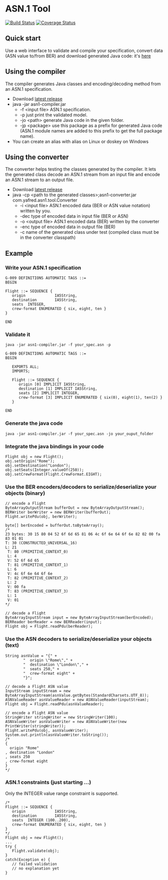 # ASN.1 Tool

[![Build Status](https://travis-ci.org/yafred/asn1-tool.svg?branch=master)](https://travis-ci.org/yafred/asn1-tool)
[![Coverage Status](https://coveralls.io/repos/github/yafred/asn1-tool/badge.svg?branch=master)](https://coveralls.io/github/yafred/asn1-tool?branch=master)

## Quick start

Use a web interface to validate and compile your specification, convert data (ASN value to/from BER) and download generated Java code: it's [here](https://github.com/yafred/asn1-playground)

## Using the compiler
  
The compiler generates Java classes and encoding/decoding method from an ASN.1 specification.  
  
  * Download [latest release](https://github.com/yafred/asn1-tool/releases) 
  * java -jar asn1-compiler.jar
     * -f \<input file> ASN.1 specification.
     * -p just print the validated model.
     * -jo \<path> generate Java code in the given folder.
     * -jp \<package> use this package as a prefix for generated Java code (ASN.1 module names are added to this prefix to get the full package name).
  * You can create an alias with alias on Linux or doskey on Windows 
  
## Using the converter
  
The converter helps testing the classes generated by the compiler. It lets the generated class decode an ASN.1 stream from an input file and encode an ASN.1 stream to an output file.
  
  * Download [latest release](https://github.com/yafred/asn1-tool/releases) 
  * java -cp \<path to the generated classes>;asn1-converter.jar com.yafred.asn1.tool.Converter
     * -i \<input file> ASN.1 encoded data (BER or ASN value notation) written by you.
     * -dec type of encoded data in input file (BER or ASN)
     * -o \<output file> ASN.1 encoded data (BER) written by the converter
     * -enc type of encoded data in output file (BER)
     * -c name of the generated class under test (compiled class must be in the converter classpath) 

  
## Example

### Write your ASN.1 specification

```
G-009 DEFINITIONS AUTOMATIC TAGS ::= 
BEGIN 

Flight ::= SEQUENCE {
   origin             IA5String,
   destination        IA5String,
   seats  INTEGER,
   crew-format ENUMERATED { six, eight, ten }
}

END
```

### Validate it

```
java -jar asn1-compiler.jar -f your_spec.asn -p

G-009 DEFINITIONS AUTOMATIC TAGS ::=
BEGIN

   EXPORTS ALL;
   IMPORTS;

   Flight ::= SEQUENCE {
      origin [0] IMPLICIT IA5String,
      destination [1] IMPLICIT IA5String,
      seats [2] IMPLICIT INTEGER,
      crew-format [3] IMPLICIT ENUMERATED { six(0), eight(1), ten(2) }
   }

END
```

### Generate the java code 

```
java -jar asn1-compiler.jar -f your_spec.asn -jo your_ouput_folder
```

### Integrate the java bindings in your code

```
Flight obj = new Flight();
obj.setOrigin("Rome");
obj.setDestination("London");
obj.setSeats(Integer.valueOf(250));
obj.setCrewFormat(Flight.CrewFormat.EIGHT);
```

### Use the BER encoders/decoders to serialize/deserialize your objects (binary)

```
// encode a Flight
ByteArrayOutputStream bufferOut = new ByteArrayOutputStream();
BERWriter berWriter = new BERWriter(bufferOut);
Flight.writePdu(obj, berWriter);

byte[] berEncoded = bufferOut.toByteArray(); 
/*
23 bytes: 30 15 80 04 52 6f 6d 65 81 06 4c 6f 6e 64 6f 6e 82 02 00 fa 83 01 01
T: 30 (CONSTRUCTED_UNIVERSAL_16)
L: 21
 T: 80 (PRIMITIVE_CONTEXT_0)
 L: 4
 V: 52 6f 6d 65
 T: 81 (PRIMITIVE_CONTEXT_1)
 L: 6
 V: 4c 6f 6e 64 6f 6e
 T: 82 (PRIMITIVE_CONTEXT_2)
 L: 2
 V: 00 fa
 T: 83 (PRIMITIVE_CONTEXT_3)
 L: 1
 V: 01
*/

// decode a Flight
ByteArrayInputStream input = new ByteArrayInputStream(berEncoded);
BERReader berReader = new BERReader(input);
Flight obj = Flight.readPdu(berReader);
```

### Use the ASN decoders to serialize/deserialize your objects (text)

```
String asnValue = "{" + 
		"  origin \"Rome\"," + 
		"  destination \"London\"," + 
		"  seats 250," + 
		"  crew-format eight" + 
		"}";

// decode a Flight ASN value
InputStream inputStream = new ByteArrayInputStream(asnValue.getBytes(StandardCharsets.UTF_8));
ASNValueReader asnValueReader = new ASNValueReader(inputStream);
Flight obj = Flight.readPdu(asnValueReader);

// encode a Flight ASN value
StringWriter stringWriter = new StringWriter(100);
ASNValueWriter asnValueWriter = new ASNValueWriter(new PrintWriter(stringWriter));
Flight.writePdu(obj, asnValueWriter);
System.out.println(asnValueWriter.toString());
/*
{
  origin "Rome"
, destination "London"
, seats 250
, crew-format eight
}
*/
```

### ASN.1 constraints (just starting ...)

Only the INTEGER value range constraint is supported.

```
/*
Flight ::= SEQUENCE {
   origin             IA5String,
   destination        IA5String,
   seats  INTEGER (100..200),
   crew-format ENUMERATED { six, eight, ten }
}
*/
Flight obj = new Flight();
...
try {
   Flight.validate(obj);
}
catch(Exception e) {
   // failed validation
   // no explanation yet
}
```